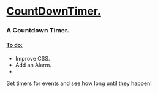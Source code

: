 <h1> <ins>  CountDownTimer. </ins></h1>
<h3> A Countdown Timer.  </h3>
<h4> <ins> To do: </ins></h4>
<ul> 
  <li> Improve CSS. </li>
  <li> Add an Alarm. </li>
  <li> </li>
</ul>

<p> Set timers for events and see how long until they happen! </p>
